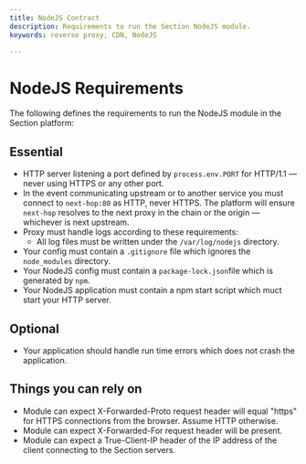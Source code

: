```yaml
---
title: NodeJS Contract
description: Requirements to run the Section NodeJS module.
keywords: reverse proxy, CDN, NodeJS

---
```


# NodeJS Requirements

The following defines the requirements to run the NodeJS module in the Section platform:

## Essential

* HTTP server listening a port defined by `process.env.PORT` for HTTP/1.1 — never using HTTPS or any other port.
* In the event communicating upstream or to another service you must connect to `next-hop:80` as HTTP, never HTTPS. The platform will ensure `next-hop` resolves to the next proxy in the chain or the origin — whichever is next upstream.
* Proxy must handle logs according to these requirements:  
   * All log files must be written under the `/var/log/nodejs` directory.
* Your config must contain a `.gitignore` file which ignores the `node_modules` directory.
* Your NodeJS config must contain a `package-lock.json`file which is generated by `npm`. 
* Your NodeJS application must contain a npm start script which muct start your HTTP server.


## Optional

* Your application should handle run time errors which does not crash the application.

## Things you can rely on

* Module can expect X-Forwarded-Proto request header will equal "https" for HTTPS connections from the browser. Assume HTTP otherwise.
* Module can expect X-Forwarded-For request header will be present.
* Module can expect a True-Client-IP header of the IP address of the client connecting to the Section servers.